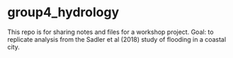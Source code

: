 # group4_hydrology
This repo is for sharing notes and files for a workshop project. Goal: to replicate analysis from the Sadler et al (2018) study of flooding in a coastal city.
